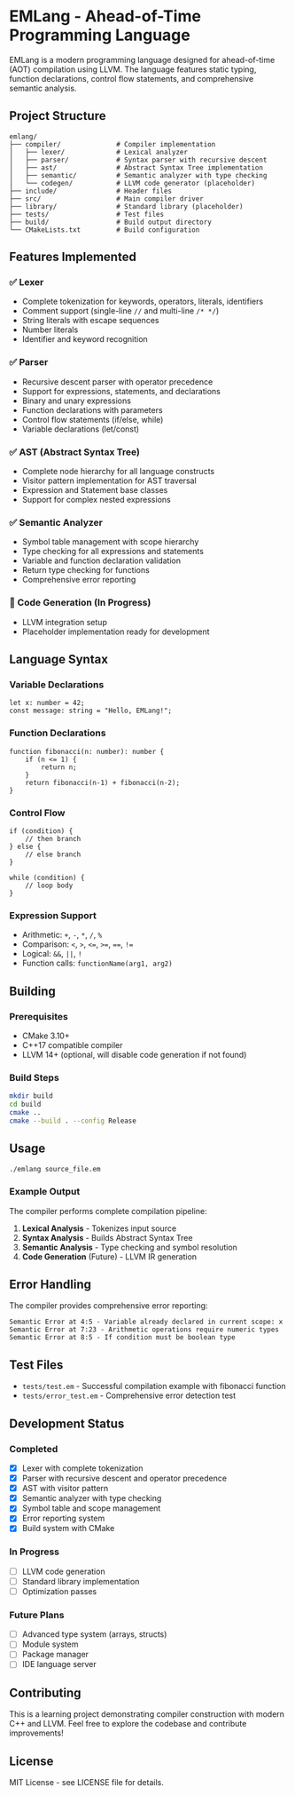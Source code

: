 # EMLang - Ahead-of-Time Programming Language

EMLang is a modern programming language designed for ahead-of-time (AOT) compilation using LLVM. The language features static typing, function declarations, control flow statements, and comprehensive semantic analysis.

## Project Structure

```
emlang/
├── compiler/              # Compiler implementation
│   ├── lexer/             # Lexical analyzer
│   ├── parser/            # Syntax parser with recursive descent
│   ├── ast/               # Abstract Syntax Tree implementation
│   ├── semantic/          # Semantic analyzer with type checking
│   └── codegen/           # LLVM code generator (placeholder)
├── include/               # Header files
├── src/                   # Main compiler driver
├── library/               # Standard library (placeholder)
├── tests/                 # Test files
├── build/                 # Build output directory
└── CMakeLists.txt         # Build configuration
```

## Features Implemented

### ✅ Lexer
- Complete tokenization for keywords, operators, literals, identifiers
- Comment support (single-line `//` and multi-line `/* */`)
- String literals with escape sequences
- Number literals
- Identifier and keyword recognition

### ✅ Parser
- Recursive descent parser with operator precedence
- Support for expressions, statements, and declarations
- Binary and unary expressions
- Function declarations with parameters
- Control flow statements (if/else, while)
- Variable declarations (let/const)

### ✅ AST (Abstract Syntax Tree)
- Complete node hierarchy for all language constructs
- Visitor pattern implementation for AST traversal
- Expression and Statement base classes
- Support for complex nested expressions

### ✅ Semantic Analyzer
- Symbol table management with scope hierarchy
- Type checking for all expressions and statements
- Variable and function declaration validation
- Return type checking for functions
- Comprehensive error reporting

### 🔄 Code Generation (In Progress)
- LLVM integration setup
- Placeholder implementation ready for development

## Language Syntax

### Variable Declarations
```emlang
let x: number = 42;
const message: string = "Hello, EMLang!";
```

### Function Declarations
```emlang
function fibonacci(n: number): number {
    if (n <= 1) {
        return n;
    }
    return fibonacci(n-1) + fibonacci(n-2);
}
```

### Control Flow
```emlang
if (condition) {
    // then branch
} else {
    // else branch
}

while (condition) {
    // loop body
}
```

### Expression Support
- Arithmetic: `+`, `-`, `*`, `/`, `%`
- Comparison: `<`, `>`, `<=`, `>=`, `==`, `!=`
- Logical: `&&`, `||`, `!`
- Function calls: `functionName(arg1, arg2)`

## Building

### Prerequisites
- CMake 3.10+
- C++17 compatible compiler
- LLVM 14+ (optional, will disable code generation if not found)

### Build Steps
```bash
mkdir build
cd build
cmake ..
cmake --build . --config Release
```

## Usage

```bash
./emlang source_file.em
```

### Example Output
The compiler performs complete compilation pipeline:
1. **Lexical Analysis** - Tokenizes input source
2. **Syntax Analysis** - Builds Abstract Syntax Tree
3. **Semantic Analysis** - Type checking and symbol resolution
4. **Code Generation** (Future) - LLVM IR generation

## Error Handling

The compiler provides comprehensive error reporting:

```
Semantic Error at 4:5 - Variable already declared in current scope: x
Semantic Error at 7:23 - Arithmetic operations require numeric types
Semantic Error at 8:5 - If condition must be boolean type
```

## Test Files

- `tests/test.em` - Successful compilation example with fibonacci function
- `tests/error_test.em` - Comprehensive error detection test

## Development Status

### Completed
- [x] Lexer with complete tokenization
- [x] Parser with recursive descent and operator precedence
- [x] AST with visitor pattern
- [x] Semantic analyzer with type checking
- [x] Symbol table and scope management
- [x] Error reporting system
- [x] Build system with CMake

### In Progress
- [ ] LLVM code generation
- [ ] Standard library implementation
- [ ] Optimization passes

### Future Plans
- [ ] Advanced type system (arrays, structs)
- [ ] Module system
- [ ] Package manager
- [ ] IDE language server

## Contributing

This is a learning project demonstrating compiler construction with modern C++ and LLVM. Feel free to explore the codebase and contribute improvements!

## License

MIT License - see LICENSE file for details.
